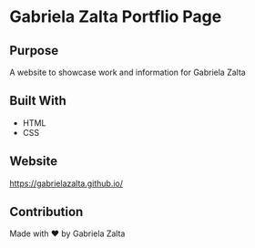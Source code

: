 # Gabriela Zalta Portflio Page

## Purpose
A website to showcase work and information for Gabriela Zalta

## Built With
* HTML
* CSS

## Website
https://gabrielazalta.github.io/

## Contribution
Made with ❤️ by Gabriela Zalta

 